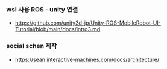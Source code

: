 





### wsl 사용 ROS - unity 연결

- https://github.com/unity3d-jp/Unity-ROS-MobileRobot-UI-Tutorial/blob/main/docs/intro3.md




###  social schen 제작

- https://sean.interactive-machines.com/docs/architecture/


